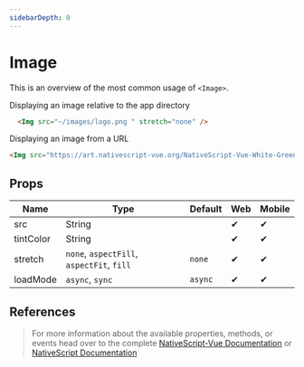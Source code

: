 ```yaml
---
sidebarDepth: 0
---
```

# Image

This is an overview of the most common usage of `<Image>`.

Displaying an image relative to the app directory

<DocExampleBox codeBox="https://codesandbox.io/s/vnxyxz9553">

```html
  <Img src="~/images/logo.png " stretch="none" />
```

<ImageDoc />
</DocExampleBox>

Displaying an image from a URL

```html
<Img src="https://art.nativescript-vue.org/NativeScript-Vue-White-Green.png" stretch="fill" />
```


## Props

| Name      | Type                                      | Default | Web | Mobile |
| --------- | ----------------------------------------- | ------- | --- | ------ |
| src       | String                                    |         | ✔   | ✔      |
| tintColor | String                                    |         | ✔   | ✔      |
| stretch   | `none`, `aspectFill`, `aspectFit`, `fill` | `none`  | ✔   | ✔      |
| loadMode  | `async`, `sync`                           | `async` | ✔   | ✔      |


## References

> For more information about the available properties, methods, or events head over to the complete [NativeScript-Vue Documentation](https://nativescript-vue.org/en/docs/elements/components/image/)
> or [NativeScript Documentation](https://docs.nativescript.org/api-reference/classes/_ui_image_.image)
